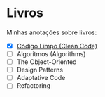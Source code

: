 # Livros
Minhas anotações sobre livros:
- [x] [Código Limpo (Clean Code)]()
- [ ] Algoritmos (Algorithms)
- [ ] The Object-Oriented
- [ ] Design Patterns
- [ ] Adaptative Code
- [ ] Refactoring
